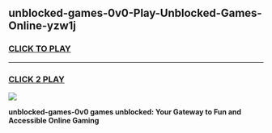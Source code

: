 
## unblocked-games-0v0-Play-Unblocked-Games-Online-yzw1j
<h3>
<a href="https://premium76.site?title=unblocked-games-0v0&ref=24A">CLICK TO PLAY</a></h3>
<hr>

<h3>
<a href="https://premium76.site?title=unblocked-games-0v0&ref=24A">CLICK 2 PLAY</a>
  
</h3>

<a href="https://premium76.site?title=unblocked-games-0v0&ref=24A"><img src="https://clearcache.store/games.png"></a>


**unblocked-games-0v0 games unblocked: Your Gateway to Fun and Accessible Online Gaming**
